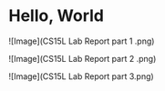 # Hello, World 

![Image](CS15L Lab Report part 1 .png)

![Image](CS15L Lab Report part 2 .png)

![Image](CS15L Lab Report part 3.png)

